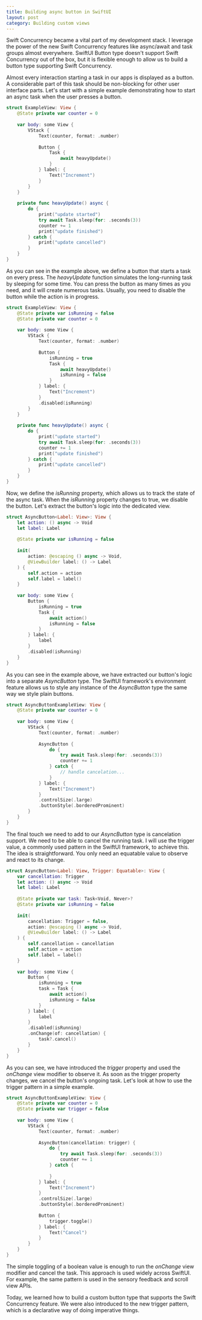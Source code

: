 ```yaml
---
title: Building async button in SwiftUI
layout: post
category: Building custom views
---
```


Swift Concurrency became a vital part of my development stack. I leverage the power of the new Swift Concurrency features like async/await and task groups almost everywhere. SwiftUI Button type doesn't support Swift Concurrency out of the box, but it is flexible enough to allow us to build a button type supporting Swift Concurrency.

Almost every interaction starting a task in our apps is displayed as a button. A considerable part of this task should be non-blocking for other user interface parts. Let's start with a simple example demonstrating how to start an async task when the user presses a button.

```swift
struct ExampleView: View {
    @State private var counter = 0
    
    var body: some View {
        VStack {
            Text(counter, format: .number)
            
            Button {
                Task {
                    await heavyUpdate()
                }
            } label: {
                Text("Increment")
            }
        }
    }
    
    private func heavyUpdate() async {
        do {
            print("update started")
            try await Task.sleep(for: .seconds(3))
            counter += 1
            print("update finished")
        } catch {
            print("update cancelled")
        }
    }
}
```

As you can see in the example above, we define a button that starts a task on every press. The *heavyUpdate* function simulates the long-running task by sleeping for some time. You can press the button as many times as you need, and it will create numerous tasks. Usually, you need to disable the button while the action is in progress.

```swift
struct ExampleView: View {
    @State private var isRunning = false
    @State private var counter = 0
    
    var body: some View {
        VStack {
            Text(counter, format: .number)
            
            Button {
                isRunning = true
                Task {
                    await heavyUpdate()
                    isRunning = false
                }
            } label: {
                Text("Increment")
            }
            .disabled(isRunning)
        }
    }
    
    private func heavyUpdate() async {
        do {
            print("update started")
            try await Task.sleep(for: .seconds(3))
            counter += 1
            print("update finished")
        } catch {
            print("update cancelled")
        }
    }
}
```

Now, we define the *isRunning* property, which allows us to track the state of the async task. When the *isRunning* property changes to true, we disable the button. Let's extract the button's logic into the dedicated view.

```swift
struct AsyncButton<Label: View>: View {
    let action: () async -> Void
    let label: Label
    
    @State private var isRunning = false
    
    init(
        action: @escaping () async -> Void,
        @ViewBuilder label: () -> Label
    ) {
        self.action = action
        self.label = label()
    }
    
    var body: some View {
        Button {
            isRunning = true
            Task {
                await action()
                isRunning = false
            }
        } label: {
            label
        }
        .disabled(isRunning)
    }
}
```

As you can see in the example above, we have extracted our button's logic into a separate *AsyncButton* type. The SwiftUI framework's environment feature allows us to style any instance of the *AsyncButton* type the same way we style plain buttons.

```swift
struct AsyncButtonExampleView: View {
    @State private var counter = 0
    
    var body: some View {
        VStack {
            Text(counter, format: .number)
            
            AsyncButton {
                do {
                    try await Task.sleep(for: .seconds(3))
                    counter += 1
                } catch {
                    // handle cancelation...
                }
            } label: {
                Text("Increment")
            }
            .controlSize(.large)
            .buttonStyle(.borderedProminent)
        }
    }
}
```

The final touch we need to add to our *AsyncButton* type is cancelation support. We need to be able to cancel the running task. I will use the trigger value, a commonly used pattern in the SwiftUI framework, to achieve this. The idea is straightforward. You only need an equatable value to observe and react to its change.

```swift
struct AsyncButton<Label: View, Trigger: Equatable>: View {
    var cancellation: Trigger
    let action: () async -> Void
    let label: Label
    
    @State private var task: Task<Void, Never>?
    @State private var isRunning = false
    
    init(
        cancellation: Trigger = false,
        action: @escaping () async -> Void,
        @ViewBuilder label: () -> Label
    ) {
        self.cancellation = cancellation
        self.action = action
        self.label = label()
    }
    
    var body: some View {
        Button {
            isRunning = true
            task = Task {
                await action()
                isRunning = false
            }
        } label: {
            label
        }
        .disabled(isRunning)
        .onChange(of: cancellation) {
            task?.cancel()
        }
    }
}
```

As you can see, we have introduced the *trigger* property and used the *onChange* view modifier to observe it. As soon as the trigger property changes, we cancel the button's ongoing task. Let's look at how to use the trigger pattern in a simple example.

```swift
struct AsyncButtonExampleView: View {
    @State private var counter = 0
    @State private var trigger = false
    
    var body: some View {
        VStack {
            Text(counter, format: .number)
            
            AsyncButton(cancellation: trigger) {
                do {
                    try await Task.sleep(for: .seconds(3))
                    counter += 1
                } catch {
                    
                }
            } label: {
                Text("Increment")
            }
            .controlSize(.large)
            .buttonStyle(.borderedProminent)
            
            Button {
                trigger.toggle()
            } label: {
                Text("Cancel")
            }
        }
    }
}
```

The simple toggling of a boolean value is enough to run the *onChange* view modifier and cancel the task. This approach is used widely across SwiftUI. For example, the same pattern is used in the sensory feedback and scroll view APIs.

Today, we learned how to build a custom button type that supports the Swift Concurrency feature. We were also introduced to the new trigger pattern, which is a declarative way of doing imperative things.
